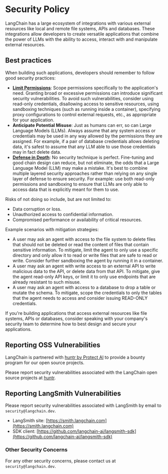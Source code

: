# Security Policy

LangChain has a large ecosystem of integrations with various external resources like local and remote file systems, APIs and databases. These integrations allow developers to create versatile applications that combine the power of LLMs with the ability to access, interact with and manipulate external resources.

## Best practices

When building such applications, developers should remember to follow good security practices:

* [**Limit Permissions**](https://en.wikipedia.org/wiki/Principle_of_least_privilege): Scope permissions specifically to the application's need. Granting broad or excessive permissions can introduce significant security vulnerabilities. To avoid such vulnerabilities, consider using read-only credentials, disallowing access to sensitive resources, using sandboxing techniques (such as running inside a container), specifying proxy configurations to control external requests, etc., as appropriate for your application.
* **Anticipate Potential Misuse**: Just as humans can err, so can Large Language Models (LLMs). Always assume that any system access or credentials may be used in any way allowed by the permissions they are assigned. For example, if a pair of database credentials allows deleting data, it's safest to assume that any LLM able to use those credentials may in fact delete data.
* [**Defense in Depth**](https://en.wikipedia.org/wiki/Defense_in_depth_(computing)): No security technique is perfect. Fine-tuning and good chain design can reduce, but not eliminate, the odds that a Large Language Model (LLM) may make a mistake. It's best to combine multiple layered security approaches rather than relying on any single layer of defense to ensure security. For example: use both read-only permissions and sandboxing to ensure that LLMs are only able to access data that is explicitly meant for them to use.

Risks of not doing so include, but are not limited to:

* Data corruption or loss.
* Unauthorized access to confidential information.
* Compromised performance or availability of critical resources.

Example scenarios with mitigation strategies:

* A user may ask an agent with access to the file system to delete files that should not be deleted or read the content of files that contain sensitive information. To mitigate, limit the agent to only use a specific directory and only allow it to read or write files that are safe to read or write. Consider further sandboxing the agent by running it in a container.
* A user may ask an agent with write access to an external API to write malicious data to the API, or delete data from that API. To mitigate, give the agent read-only API keys, or limit it to only use endpoints that are already resistant to such misuse.
* A user may ask an agent with access to a database to drop a table or mutate the schema. To mitigate, scope the credentials to only the tables that the agent needs to access and consider issuing READ-ONLY credentials.

If you're building applications that access external resources like file systems, APIs or databases, consider speaking with your company's security team to determine how to best design and secure your applications.

## Reporting OSS Vulnerabilities

LangChain is partnered with [huntr by Protect AI](https://huntr.com/) to provide a bounty program for our open source projects.

Please report security vulnerabilities associated with the LangChain open source projects at [huntr](https://huntr.com/bounties/disclose/?target=https%3A%2F%2Fgithub.com%2Flangchain-ai%2Flangchain&validSearch=true).

## Reporting LangSmith Vulnerabilities

Please report security vulnerabilities associated with LangSmith by email to `security@langchain.dev`.

* LangSmith site: [https://smith.langchain.com](https://smith.langchain.com)
* SDK client: [https://github.com/langchain-ai/langsmith-sdk](https://github.com/langchain-ai/langsmith-sdk)

### Other Security Concerns

For any other security concerns, please contact us at `security@langchain.dev`.
